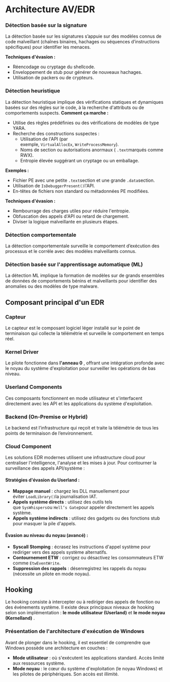 # Architecture AV/EDR
### **Détection basée sur la signature**
La détection basée sur les signatures s’appuie sur des modèles connus de code malveillant (chaînes binaires, hachages ou séquences d’instructions spécifiques) pour identifier les menaces.

**Techniques d'évasion :**

- Réencodage ou cryptage du shellcode.
- Enveloppement de stub pour générer de nouveaux hachages.
- Utilisation de packers ou de crypteurs.

### **Détection heuristique**
La détection heuristique implique des vérifications statiques et dynamiques basées sur des règles sur le code, à la recherche d'attributs ou de comportements suspects.
**Comment ça marche :**

- Utilise des règles prédéfinies ou des vérifications de modèles de type YARA.
- Recherche des constructions suspectes :
    - Utilisation de l'API (par exemple, `VirtualAllocEx`, `WriteProcessMemory`).
    - Noms de section ou autorisations anormaux ( `.text`marqués comme RWX).
    - Entropie élevée suggérant un cryptage ou un emballage.

**Exemples :**

- Fichier PE avec une petite `.text`section et une grande `.data`section.
- Utilisation de `IsDebuggerPresent()`l'API.
- En-têtes de fichiers non standard ou métadonnées PE modifiées.

**Techniques d'évasion :**

- Rembourrage des charges utiles pour réduire l'entropie.
- Obfuscation des appels d'API ou retard de chargement.
- Diviser la logique malveillante en plusieurs étapes.

### **Détection comportementale**
La détection comportementale surveille le comportement d’exécution des processus et le corrèle avec des modèles malveillants connus.

### **Détection basée sur l'apprentissage automatique (ML)**

La détection ML implique la formation de modèles sur de grands ensembles de données de comportements bénins et malveillants pour identifier des anomalies ou des modèles de type malware.

## Composant principal d'un EDR
### **Capteur**
Le capteur est le composant logiciel léger installé sur le point de terminaison qui collecte la télémétrie et surveille le comportement en temps réel.
### **Kernel Driver**
Le pilote fonctionne dans **l'anneau 0** , offrant une intégration profonde avec le noyau du système d'exploitation pour surveiller les opérations de bas niveau.
### **Userland Components**
Ces composants fonctionnent en mode utilisateur et s'interfacent directement avec les API et les applications du système d'exploitation.
### **Backend (On-Premise or Hybrid)**
Le backend est l’infrastructure qui reçoit et traite la télémétrie de tous les points de terminaison de l’environnement.
### **Cloud Component**
Les solutions EDR modernes utilisent une infrastructure cloud pour centraliser l'intelligence, l'analyse et les mises à jour.
Pour contourner la surveillance des appels API/système :

#### **Stratégies d'évasion du Userland** :

- **Mappage manuel** : chargez les DLL manuellement pour éviter `LoadLibrary()`la journalisation IAT.
- **Appels système directs** : utilisez des outils tels que `SysWhispers`ou `Hell’s Gate`pour appeler directement les appels système.
- **Appels système indirects** : utilisez des gadgets ou des fonctions stub pour masquer la pile d'appels.

#### **Évasion au niveau du noyau (avancé)** :

- **Syscall Stomping** : écrasez les instructions d'appel système pour rediriger vers des appels système alternatifs.
- **Contournement ETW** : corrigez ou désactivez les consommateurs ETW comme `EtwEventWrite`.
- **Suppression des rappels** : désenregistrez les rappels du noyau (nécessite un pilote en mode noyau).
## Hooking
Le hooking consiste à intercepter ou à rediriger des appels de fonction ou des événements système. Il existe deux principaux niveaux de hooking selon son implémentation : **le mode utilisateur (Userland)** et **le mode noyau (Kernelland)** .

### **Présentation de l'architecture d'exécution de Windows**

Avant de plonger dans le hooking, il est essentiel de comprendre que Windows possède une architecture en couches :

- **Mode utilisateur** : où s'exécutent les applications standard. Accès limité aux ressources système.
- **Mode noyau** : le cœur du système d'exploitation (le noyau Windows) et les pilotes de périphériques. Son accès est illimité.
